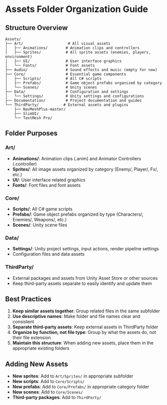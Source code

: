 # Assets Folder Organization Guide

## Structure Overview

```
Assets/
├── Art/                    # All visual assets
│   ├── Animations/        # Animation clips and controllers
│   ├── Sprites/           # All sprite assets (enemies, players, environment)
│   ├── UI/                # User interface graphics
│   └── Fonts/             # Font assets
├── Audio/                 # Sound effects and music (empty for now)
├── Core/                  # Essential game components
│   ├── Scripts/           # All C# scripts
│   ├── Prefabs/           # Game object prefabs organized by category
│   └── Scenes/            # Unity scenes
├── Data/                  # Configuration and settings
│   └── Settings/          # Unity settings and configurations
├── Documentation/         # Project documentation and guides
└── ThirdParty/           # External assets and plugins
    ├── NavMeshPlus-master/
    ├── SlimUI/
    └── TextMesh Pro/
```

## Folder Purposes

### Art/
- **Animations/**: Animation clips (.anim) and Animator Controllers (.controller)
- **Sprites/**: All image assets organized by category (Enemy/, Player/, Fx/, etc.)
- **UI/**: User interface related graphics
- **Fonts/**: Font files and font assets

### Core/
- **Scripts/**: All C# game scripts
- **Prefabs/**: Game object prefabs organized by type (Characters/, Enemies/, Weapons/, etc.)
- **Scenes/**: Unity scene files

### Data/
- **Settings/**: Unity project settings, input actions, render pipeline settings
- Configuration files and data assets

### ThirdParty/
- External packages and assets from Unity Asset Store or other sources
- Keep third-party assets separate to easily identify and update them

## Best Practices

1. **Keep similar assets together**: Group related files in the same subfolder
2. **Use descriptive names**: Make folder and file names clear and consistent
3. **Separate third-party assets**: Keep external assets in ThirdParty folder
4. **Organize by function, not file type**: Group by what the assets do, not their file extension
5. **Maintain this structure**: When adding new assets, place them in the appropriate existing folders

## Adding New Assets

- **New sprites**: Add to `Art/Sprites/` in appropriate subfolder
- **New scripts**: Add to `Core/Scripts/`
- **New prefabs**: Add to `Core/Prefabs/` in appropriate category folder
- **New scenes**: Add to `Core/Scenes/`
- **Third-party packages**: Add to `ThirdParty/`
